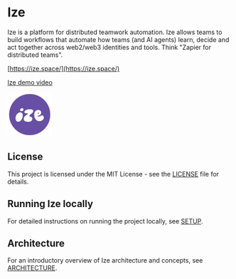 # Ize

Ize is a platform for distributed teamwork automation. Ize allows teams to build workflows that automate how teams (and AI agents) learn, decide and act together across web2/web3 identities and tools. Think "Zapier for distributed teams".

[https://ize.space/](https://ize.space/)

[Ize demo video](https://vimeo.com/1056860875)

<img src="apps/frontend/public/ize-logo-circle.svg" alt="Example image" height="100"/>

## License

This project is licensed under the MIT License - see the [LICENSE](LICENSE.md) file for details.

## Running Ize locally

For detailed instructions on running the project locally, see [SETUP](SETUP.md).

## Architecture

For an introductory overview of Ize architecture and concepts, see [ARCHITECTURE](ARCHITECTURE.md).
